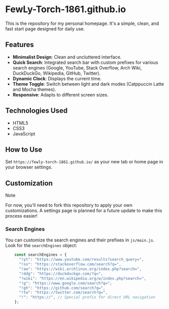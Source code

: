 # FewLy-Torch-1861.github.io

This is the repository for my personal homepage. It's a simple, clean, and fast start page designed for daily use.

## Features

- **Minimalist Design**: Clean and uncluttered interface.
- **Quick Search**: Integrated search bar with custom prefixes for various search engines (Google, YouTube, Stack Overflow, Arch Wiki, DuckDuckGo, Wikipedia, GitHub, Twitter).
- **Dynamic Clock**: Displays the current time.
- **Theme Toggle**: Switch between light and dark modes (Catppuccin Latte and Mocha themes).
- **Responsive**: Adapts to different screen sizes.

## Technologies Used

- HTML5
- CSS3
- JavaScript

## How to Use

Set `https://fewly-torch-1861.github.io/` as your new tab or home page in your browser settings.

## Customization

> [!NOTE]  
> For now, you'll need to fork this repository to apply your own customizations. A settings page is planned for a future update to make this process easier!

### Search Engines

You can customize the search engines and their prefixes in `js/main.js`. Look for the `searchEngines` object:

```javascript
    const searchEngines = {
      "!yt": "https://www.youtube.com/results?search_query=",
      "!so": "https://stackoverflow.com/search?q=",
      "!aw": "https://wiki.archlinux.org/index.php?search=",
      "!ddg": "https://duckduckgo.com/?q=",
      "!wiki": "https://en.wikipedia.org/w/index.php?search=",
      "!g": "https://www.google.com/search?q=",
      "!gh": "https://github.com/search?q=",
      "!tw": "https://twitter.com/search?q=",
      "!": "https://", // Special prefix for direct URL navigation
    };
